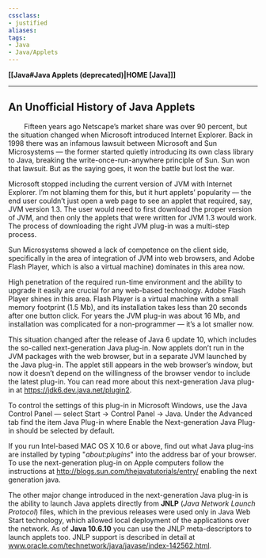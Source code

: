 ```yaml
---
cssclass:
- justified
aliases:
tags:
- Java
- Java/Applets
---
```

**[[Java#Java Applets (deprecated)|HOME [Java]]]**

---
## An Unofficial History of Java Applets
$\qquad$Fifteen years ago Netscape’s market share was over 90 percent, but the situation changed when Microsoft introduced Internet Explorer. Back in 1998 there was an infamous lawsuit between Microsoft and Sun Microsystems — the former started quietly introducing its own class library to Java, breaking the write-once-run-anywhere principle of Sun. Sun won that lawsuit. But as the saying goes, it won the battle but lost the war.

Microsoft stopped including the current version of JVM with Internet Explorer. I’m not blaming them for this, but it hurt applets’ popularity — the end user couldn’t just open a web page to see an applet that required, say, JVM version 1.3. The user would need to first download the proper version of JVM, and then only the applets that were written for JVM 1.3 would work. The process of downloading the right JVM plug-in was a multi-step process.

Sun Microsystems showed a lack of competence on the client side, specifically in the area of integration of JVM into web browsers, and Adobe Flash Player, which is also a virtual machine) dominates in this area now.

High penetration of the required run-time environment and the ability to upgrade it easily are crucial for any web-based technology. Adobe Flash Player shines in this area. Flash Player is a virtual machine with a small memory footprint (1.5 Mb), and its installation takes less than 20 seconds after one button click. For years the JVM plug-in was about 16 Mb, and installation was complicated for a non-programmer — it’s a lot smaller now.

This situation changed after the release of Java 6 update 10, which includes the so-called next-generation Java plug-in. Now applets don’t run in the JVM packages with the web browser, but in a separate JVM launched by the Java plug-in. The applet still appears in the web browser’s window, but now it doesn’t depend on the willingness of the browser vendor to include the latest plug-in. You can read more about this next-generation Java plug-in at https://jdk6.dev.java.net/plugin2.

To control the settings of this plug-in in Microsoft Windows, use the Java Control Panel — select Start $\to$ Control Panel $\to$ Java. Under the Advanced tab find the item Java Plug-in where Enable the Next-generation Java Plug-in should be selected by default.

If you run Intel-based MAC OS X 10.6 or above, find out what Java plug-ins are installed by typing "*about:plugins*" into the address bar of your browser. To use the next-generation plug-in on Apple computers follow the instructions at http://blogs.sun.com/thejavatutorials/entry/ enabling the next generation java.

The other major change introduced in the next-generation Java plug-in is the ability to launch Java applets directly from **JNLP** (*Java Network Launch Protocol*) files, which in the previous releases were used only in Java Web Start technology, which allowed local deployment of the applications over the network. As of **Java 10.6.10** you can use the JNLP meta-descriptors to launch applets too. JNLP support is described in detail at www.oracle.com/technetwork/java/javase/index-142562.html.